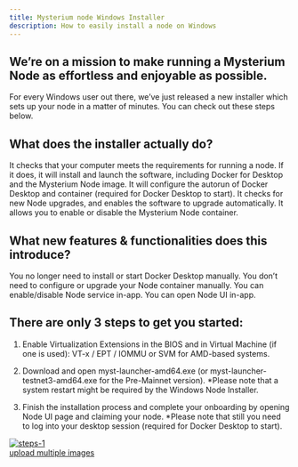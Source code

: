 ```yaml
---
title: Mysterium node Windows Installer
description: How to easily install a node on Windows
---
```



## We’re on a mission to make running a Mysterium Node as effortless and enjoyable as possible. 

For every Windows user out there, we’ve just released a new installer which sets up your node in a matter of minutes. You can check out these steps below. 

## What does the installer actually do?

It checks that your computer meets the requirements for running a node.
If it does, it will install and launch the software, including Docker for Desktop and the Mysterium Node image.
It will configure the autorun of Docker Desktop and container (required for Docker Desktop to start).
It checks for new Node upgrades, and enables the software to upgrade automatically.
It allows you to enable or disable the Mysterium Node container.


## What new features & functionalities does this introduce? 

You no longer need to install or start Docker Desktop manually.
You don’t need to configure or upgrade your Node container manually.
You can enable/disable Node service in-app.
You can open Node UI in-app.


## There are only 3 steps to get you started:
 

1. Enable Virtualization Extensions in the BIOS and in Virtual Machine (if one is used): VT-x / EPT / IOMMU or SVM for AMD-based systems.

2. Download and open myst-launcher-amd64.exe (or myst-launcher-testnet3-amd64.exe for the Pre-Mainnet version). *Please note that a system restart might be required by the Windows Node Installer.

3. Finish the installation process and complete your onboarding by opening Node UI page and claiming your node. *Please note that still you need to log into your desktop session (required for Docker Desktop to start).

<a href="https://ibb.co/wQmgtkQ"><img src="https://i.ibb.co/hdz906d/steps-1.jpg" alt="steps-1" border="0"></a><br /><a target='_blank' href='https://imgbb.com/'>upload multiple images</a><br />
